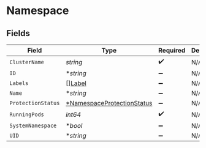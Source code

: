 # Namespace


## Fields

| Field                                                                          | Type                                                                           | Required                                                                       | Description                                                                    |
| ------------------------------------------------------------------------------ | ------------------------------------------------------------------------------ | ------------------------------------------------------------------------------ | ------------------------------------------------------------------------------ |
| `ClusterName`                                                                  | *string*                                                                       | :heavy_check_mark:                                                             | N/A                                                                            |
| `ID`                                                                           | **string*                                                                      | :heavy_minus_sign:                                                             | N/A                                                                            |
| `Labels`                                                                       | [][Label](../../models/shared/label.md)                                        | :heavy_minus_sign:                                                             | N/A                                                                            |
| `Name`                                                                         | **string*                                                                      | :heavy_minus_sign:                                                             | N/A                                                                            |
| `ProtectionStatus`                                                             | [*NamespaceProtectionStatus](../../models/shared/namespaceprotectionstatus.md) | :heavy_minus_sign:                                                             | N/A                                                                            |
| `RunningPods`                                                                  | *int64*                                                                        | :heavy_check_mark:                                                             | N/A                                                                            |
| `SystemNamespace`                                                              | **bool*                                                                        | :heavy_minus_sign:                                                             | N/A                                                                            |
| `UID`                                                                          | **string*                                                                      | :heavy_minus_sign:                                                             | N/A                                                                            |